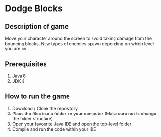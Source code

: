 # Dodge Blocks

## Description of game
Move your character around the screen to avoid taking damage from the bouncing blocks. 
New types of enemies spawn depending on which level you are on.

## Prerequisites
1. Java 8
2. JDK 8

## How to run the game
1. Download / Clone the repository
2. Place the files into a folder on your computer (Make sure not to change the folder structure)
3. Open your favourite Java IDE and open the top-level folder
4. Compile and run the code within your IDE
